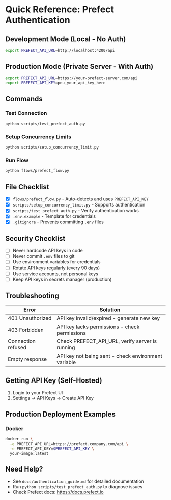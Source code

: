 # Quick Reference: Prefect Authentication

## Development Mode (Local - No Auth)

```bash
export PREFECT_API_URL=http://localhost:4200/api
```

## Production Mode (Private Server - With Auth)

```bash
export PREFECT_API_URL=https://your-prefect-server.com/api
export PREFECT_API_KEY=pnu_your_api_key_here
```

## Commands

### Test Connection
```bash
python scripts/test_prefect_auth.py
```

### Setup Concurrency Limits
```bash
python scripts/setup_concurrency_limit.py
```

### Run Flow
```bash
python flows/prefect_flow.py
```

## File Checklist

- [x] `flows/prefect_flow.py` - Auto-detects and uses `PREFECT_API_KEY`
- [x] `scripts/setup_concurrency_limit.py` - Supports authentication
- [x] `scripts/test_prefect_auth.py` - Verify authentication works
- [x] `.env.example` - Template for credentials
- [x] `.gitignore` - Prevents committing `.env` files

## Security Checklist

- [ ] Never hardcode API keys in code
- [ ] Never commit `.env` files to git
- [ ] Use environment variables for credentials
- [ ] Rotate API keys regularly (every 90 days)
- [ ] Use service accounts, not personal keys
- [ ] Keep API keys in secrets manager (production)

## Troubleshooting

| Error | Solution |
|-------|----------|
| 401 Unauthorized | API key invalid/expired - generate new key |
| 403 Forbidden | API key lacks permissions - check permissions |
| Connection refused | Check PREFECT_API_URL, verify server is running |
| Empty response | API key not being sent - check environment variable |

## Getting API Key (Self-Hosted)

1. Login to your Prefect UI
2. Settings → API Keys → Create API Key

## Production Deployment Examples

### Docker
```bash
docker run \
  -e PREFECT_API_URL=https://prefect.company.com/api \
  -e PREFECT_API_KEY=$PREFECT_API_KEY \
  your-image:latest
```

## Need Help?

- See `docs/authentication_guide.md` for detailed documentation
- Run `python scripts/test_prefect_auth.py` to diagnose issues
- Check Prefect docs: https://docs.prefect.io
